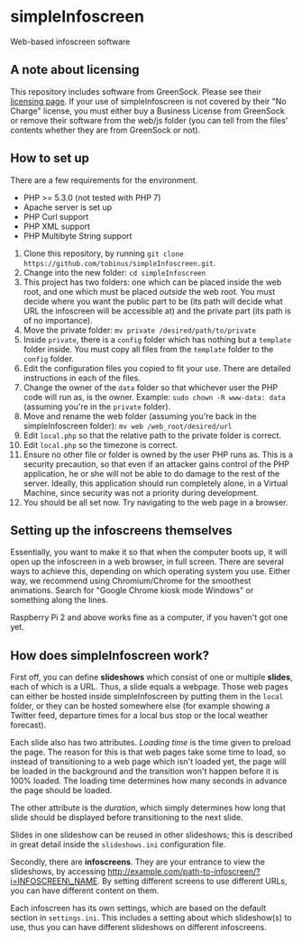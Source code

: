 # simpleInfoscreen
Web-based infoscreen software

## A note about licensing

This repository includes software from GreenSock. Please
see their [licensing page](https://greensock.com/licensing/). If your use
of simpleInfoscreen is not covered by their "No Charge" license, you must
either buy a Business License from GreenSock or remove their software from
the web/js folder (you can tell from the files' contents whether they are from
GreenSock or not).

## How to set up

There are a few requirements for the environment.

* PHP >= 5.3.0 (not tested with PHP 7)
* Apache server is set up
* PHP Curl support
* PHP XML support
* PHP Multibyte String support

1.  Clone this repository, by running `git clone https://github.com/tobinus/simpleInfoscreen.git`.
2.  Change into the new folder: `cd simpleInfoscreen`
3.  This project has two folders: one which can be placed inside the web root, and one which must
    be placed _outside_ the web root. You must decide where you want the public part to be
    (its path will decide what URL the infoscreen will be accessible at) and the private part
    (its path is of no importance).
4.  Move the private folder: `mv private /desired/path/to/private`
5.  Inside `private`, there is a `config` folder which has nothing but a `template` folder
    inside. You must copy all files from the `template` folder to the `config` folder.
6.  Edit the configuration files you copied to fit your use. There are detailed instructions in each of the files.
7.  Change the owner of the `data` folder so that whichever user the PHP code will run as, is the owner. Example:
    `sudo chown -R www-data: data` (assuming you're in the `private` folder).
8.  Move and rename the web folder (assuming you're back in the simpleInfoscreen folder): `mv web /web_root/desired/url`
9.  Edit `local.php` so that the relative path to the private folder is correct.
10. Edit `local.php` so the timezone is correct.
11. Ensure no other file or folder is owned by the user PHP runs as. This is a security precaution, so that even if
    an attacker gains control of the PHP application, he or she will not be able to do damage to the rest of the 
    server. Ideally, this application should run completely alone, in a Virtual Machine, since security was not
    a priority during development.
12. You should be all set now. Try navigating to the web page in a browser.

## Setting up the infoscreens themselves

Essentially, you want to make it so that when the computer boots up, it will
open up the infoscreen in a web browser, in full screen. There are several
ways to achieve this, depending on which operating system you use. Either way,
we recommend using Chromium/Chrome for the smoothest animations. Search for
"Google Chrome kiosk mode Windows" or something along the lines.

Raspberry Pi 2 and above works fine as a computer, if you haven't got
one yet.

## How does simpleInfoscreen work?

First off, you can define **slideshows** which consist of one or multiple 
**slides**, each of which is a URL. Thus, a slide equals a webpage.
Those web pages can either be hosted inside simpleInfoscreen by putting
them in the `local` folder, or they can be hosted somewhere else
(for example showing a Twitter feed, departure times for a local bus
stop or the local weather forecast).

Each slide also has two attributes. *Loading time* is the time given to
preload the page. The reason for this is that web pages take some time to
load, so instead of transitioning to a web page which isn't loaded yet,
the page will be loaded in the background and the transition won't happen
before it is 100% loaded. The loading time determines how many seconds
in advance the page should be loaded.

The other attribute is the *duration*, which simply determines how long
that slide should be displayed before transitioning to the next slide.

Slides in one slideshow can be reused in other slideshows; this is
described in great detail inside the `slideshows.ini` configuration file.

Secondly, there are **infoscreens**. They are your entrance to view
the slideshows, by accessing http://example.com/path-to-infoscreen/?i=INFOSCREEN\_NAME.
By setting different screens to use different URLs, you can have different
content on them.

Each infoscreen has its own settings, which are based on the default section
in `settings.ini`. This includes a setting about which slideshow(s) to use,
thus you can have different slideshows on different infoscreens.


